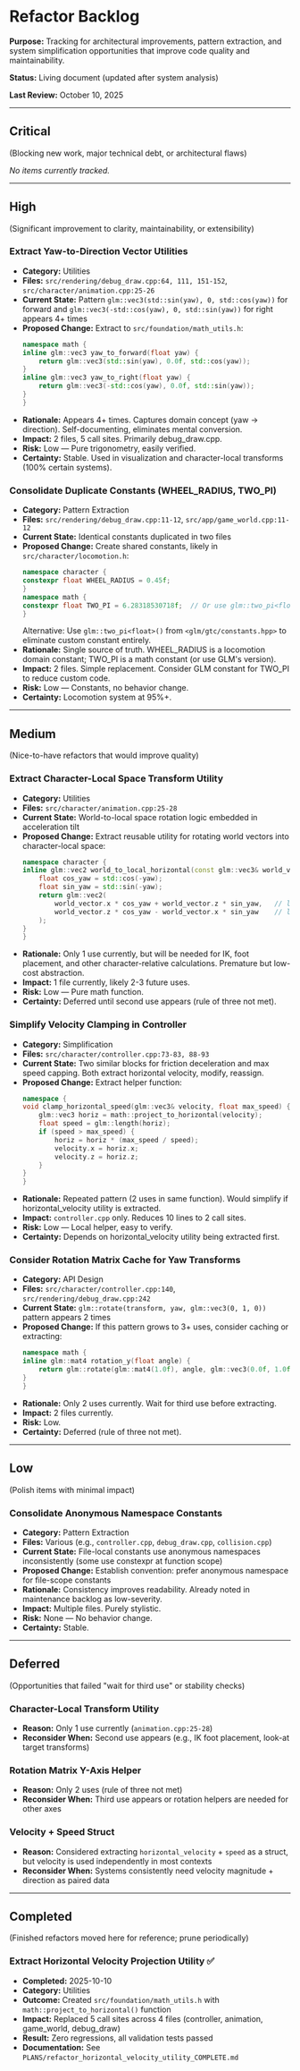# Refactor Backlog

**Purpose:** Tracking for architectural improvements, pattern extraction, and system simplification opportunities that improve code quality and maintainability.

**Status:** Living document (updated after system analysis)

**Last Review:** October 10, 2025

---

## Critical

(Blocking new work, major technical debt, or architectural flaws)

*No items currently tracked.*

---

## High

(Significant improvement to clarity, maintainability, or extensibility)

### Extract Yaw-to-Direction Vector Utilities
- **Category:** Utilities
- **Files:** `src/rendering/debug_draw.cpp:64, 111, 151-152`, `src/character/animation.cpp:25-26`
- **Current State:** Pattern `glm::vec3(std::sin(yaw), 0, std::cos(yaw))` for forward and `glm::vec3(-std::cos(yaw), 0, std::sin(yaw))` for right appears 4+ times
- **Proposed Change:** Extract to `src/foundation/math_utils.h`:
  ```cpp
  namespace math {
  inline glm::vec3 yaw_to_forward(float yaw) {
      return glm::vec3(std::sin(yaw), 0.0f, std::cos(yaw));
  }
  inline glm::vec3 yaw_to_right(float yaw) {
      return glm::vec3(-std::cos(yaw), 0.0f, std::sin(yaw));
  }
  }
  ```
- **Rationale:** Appears 4+ times. Captures domain concept (yaw → direction). Self-documenting, eliminates mental conversion.
- **Impact:** 2 files, 5 call sites. Primarily debug_draw.cpp.
- **Risk:** Low — Pure trigonometry, easily verified.
- **Certainty:** Stable. Used in visualization and character-local transforms (100% certain systems).

### Consolidate Duplicate Constants (WHEEL_RADIUS, TWO_PI)
- **Category:** Pattern Extraction
- **Files:** `src/rendering/debug_draw.cpp:11-12`, `src/app/game_world.cpp:11-12`
- **Current State:** Identical constants duplicated in two files
- **Proposed Change:** Create shared constants, likely in `src/character/locomotion.h`:
  ```cpp
  namespace character {
  constexpr float WHEEL_RADIUS = 0.45f;
  }
  namespace math {
  constexpr float TWO_PI = 6.28318530718f;  // Or use glm::two_pi<float>()
  }
  ```
  Alternative: Use `glm::two_pi<float>()` from `<glm/gtc/constants.hpp>` to eliminate custom constant entirely.
- **Rationale:** Single source of truth. WHEEL_RADIUS is a locomotion domain constant; TWO_PI is a math constant (or use GLM's version).
- **Impact:** 2 files. Simple replacement. Consider GLM constant for TWO_PI to reduce custom code.
- **Risk:** Low — Constants, no behavior change.
- **Certainty:** Locomotion system at 95%+.

---

## Medium

(Nice-to-have refactors that would improve quality)

### Extract Character-Local Space Transform Utility
- **Category:** Utilities
- **Files:** `src/character/animation.cpp:25-28`
- **Current State:** World-to-local space rotation logic embedded in acceleration tilt
- **Proposed Change:** Extract reusable utility for rotating world vectors into character-local space:
  ```cpp
  namespace character {
  inline glm::vec2 world_to_local_horizontal(const glm::vec3& world_vector, float yaw) {
      float cos_yaw = std::cos(-yaw);
      float sin_yaw = std::sin(-yaw);
      return glm::vec2(
          world_vector.x * cos_yaw + world_vector.z * sin_yaw,   // local_right
          world_vector.z * cos_yaw - world_vector.x * sin_yaw    // local_forward
      );
  }
  }
  ```
- **Rationale:** Only 1 use currently, but will be needed for IK, foot placement, and other character-relative calculations. Premature but low-cost abstraction.
- **Impact:** 1 file currently, likely 2-3 future uses.
- **Risk:** Low — Pure math function.
- **Certainty:** Deferred until second use appears (rule of three not met).

### Simplify Velocity Clamping in Controller
- **Category:** Simplification
- **Files:** `src/character/controller.cpp:73-83, 88-93`
- **Current State:** Two similar blocks for friction deceleration and max speed capping. Both extract horizontal velocity, modify, reassign.
- **Proposed Change:** Extract helper function:
  ```cpp
  namespace {
  void clamp_horizontal_speed(glm::vec3& velocity, float max_speed) {
      glm::vec3 horiz = math::project_to_horizontal(velocity);
      float speed = glm::length(horiz);
      if (speed > max_speed) {
          horiz = horiz * (max_speed / speed);
          velocity.x = horiz.x;
          velocity.z = horiz.z;
      }
  }
  }
  ```
- **Rationale:** Repeated pattern (2 uses in same function). Would simplify if horizontal_velocity utility is extracted.
- **Impact:** `controller.cpp` only. Reduces 10 lines to 2 call sites.
- **Risk:** Low — Local helper, easy to verify.
- **Certainty:** Depends on horizontal_velocity utility being extracted first.

### Consider Rotation Matrix Cache for Yaw Transforms
- **Category:** API Design
- **Files:** `src/character/controller.cpp:140`, `src/rendering/debug_draw.cpp:242`
- **Current State:** `glm::rotate(transform, yaw, glm::vec3(0, 1, 0))` pattern appears 2 times
- **Proposed Change:** If this pattern grows to 3+ uses, consider caching or extracting:
  ```cpp
  namespace math {
  inline glm::mat4 rotation_y(float angle) {
      return glm::rotate(glm::mat4(1.0f), angle, glm::vec3(0.0f, 1.0f, 0.0f));
  }
  }
  ```
- **Rationale:** Only 2 uses currently. Wait for third use before extracting.
- **Impact:** 2 files currently.
- **Risk:** Low.
- **Certainty:** Deferred (rule of three not met).

---

## Low

(Polish items with minimal impact)

### Consolidate Anonymous Namespace Constants
- **Category:** Pattern Extraction
- **Files:** Various (e.g., `controller.cpp`, `debug_draw.cpp`, `collision.cpp`)
- **Current State:** File-local constants use anonymous namespaces inconsistently (some use constexpr at function scope)
- **Proposed Change:** Establish convention: prefer anonymous namespace for file-scope constants
- **Rationale:** Consistency improves readability. Already noted in maintenance backlog as low-severity.
- **Impact:** Multiple files. Purely stylistic.
- **Risk:** None — No behavior change.
- **Certainty:** Stable.

---

## Deferred

(Opportunities that failed "wait for third use" or stability checks)

### Character-Local Transform Utility
- **Reason:** Only 1 use currently (`animation.cpp:25-28`)
- **Reconsider When:** Second use appears (e.g., IK foot placement, look-at target transforms)

### Rotation Matrix Y-Axis Helper
- **Reason:** Only 2 uses (rule of three not met)
- **Reconsider When:** Third use appears or rotation helpers are needed for other axes

### Velocity + Speed Struct
- **Reason:** Considered extracting `horizontal_velocity` + `speed` as a struct, but velocity is used independently in most contexts
- **Reconsider When:** Systems consistently need velocity magnitude + direction as paired data

---

## Completed

(Finished refactors moved here for reference; prune periodically)

### Extract Horizontal Velocity Projection Utility ✅
- **Completed:** 2025-10-10
- **Category:** Utilities
- **Outcome:** Created `src/foundation/math_utils.h` with `math::project_to_horizontal()` function
- **Impact:** Replaced 5 call sites across 4 files (controller, animation, game_world, debug_draw)
- **Result:** Zero regressions, all validation tests passed
- **Documentation:** See `PLANS/refactor_horizontal_velocity_utility_COMPLETE.md`
